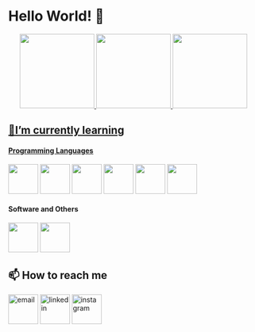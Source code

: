 # Hello World! 👋

<div align="center">
  <a href="https://github.com/raulrodmo">
      <img height="150em" src="https://github-readme-stats.vercel.app/api?username=raulrodmo&show_icons=true&text_color=000000&bg_color=BDBDBD&title_color=FF7816&icon_color=FF4B00&include_all_commits=true&count_private=true&hide_border=true"/>
      <img height="150em" src="https://github-readme-streak-stats.herokuapp.com/?user=raulrodmo&text_color=000000&background=BDBDBD&stroke=FF4B00&ring=FF7816&fire=FF7816&currStreakNum=000000&sideNums=000000&currStreakLabel=000000&currStreakLabel=FF7816&hide_border=true"/>
      <img height="150em" src="https://github-readme-stats.vercel.app/api/top-langs/?username=raulrodmo&text_color=000000&langs_count=10&bg_color=BDBDBD&title_color=FF7816&icon_color=FF4B00&hide_border=true"/>
</div>

## 🌱I’m currently learning

#### Programming Languages
<a> <img id="html" src="https://cdn-icons-png.flaticon.com/512/1051/1051277.png" width="60" height="60"/> </a>
<a> <img id="css" src="https://cdn-icons-png.flaticon.com/512/732/732190.png" width="60" height="60"/> </a>
<a> <img id="js" src="https://cdn-icons-png.flaticon.com/512/1199/1199124.png" width="60" height="60"/> </a>
<a> <img id="sql" src="https://cdn-icons-png.flaticon.com/512/2772/2772128.png" width="60" height="60"/> </a>
<a> <img id="java" src="https://cdn-icons-png.flaticon.com/512/226/226777.png" width="60" height="60"/> </a>
<a> <img id="python" src="https://cdn-icons-png.flaticon.com/512/1822/1822899.png" width="60" height="60"/> </a>

#### Software and Others
<a> <img id="git" src="https://cdn.jsdelivr.net/gh/devicons/devicon/icons/git/git-original-wordmark.svg" width="60" height="60"/> </a>
<a> <img id="github" src="https://cdn-icons-png.flaticon.com/512/25/25657.png" width="60" height="60"/> </a>

## 📫 How to reach me

<div  align="letf>
<a href="raulrm_dev@gmail.com"><img id="gmail" src="https://cdn-icons-png.flaticon.com/512/104/104069.png" alt="email" width="60" height="60"/></a>
<a href="https://www.linkedin.com/in/raul-rodrigues-6a66a7235/"><img id="linkedin" src="https://cdn-icons-png.flaticon.com/512/61/61109.png" alt="linkedin" width="60" height="60"/></a>
<a href="https://www.instagram.com/raul_rodmo/"><img id="instagram" src="https://cdn-icons-png.flaticon.com/512/1077/1077042.png" alt="instagram" width="60" height="60"/></a>   
</div>
